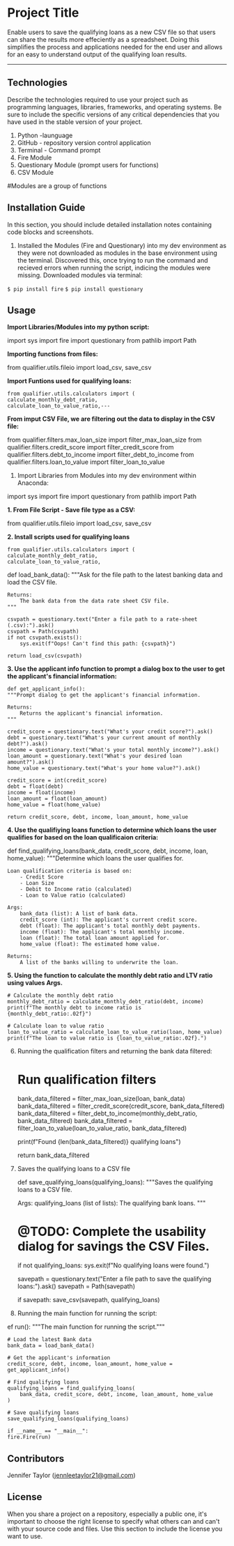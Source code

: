# Project Title

Enable users to save the qualifying loans as a new CSV file so that users can share the results more effeciently as a spreadsheet. Doing this simplifies the process and applications needed for the end user and allows for an easy to understand output of the qualifying loan results.

---

## Technologies

Describe the technologies required to use your project such as programming languages, libraries, frameworks, and operating systems. Be sure to include the specific versions of any critical dependencies that you have used in the stable version of your project.

1. Python -launguage
2. GitHub - repository version control application
3. Terminal - Command prompt
4. Fire Module
5. Questionary Module (prompt users for functions)
6. CSV Module

#Modules are a group of functions


## Installation Guide

In this section, you should include detailed installation notes containing code blocks and screenshots.

1. Installed the Modules (Fire and Questionary) into my dev environment as they were not downloaded as modules in the base environment using the terminal. Discovered this, once trying to run the command and recieved errors when running the script, indicing the modules were missing. Downloaded modules via terminal:

`$ pip install fire`
`$ pip install questionary`



    
## Usage
**Import Libraries/Modules into my python script:**

  import sys
  import fire
  import questionary
  from pathlib import Path

**Importing functions from files:**
  
  from qualifier.utils.fileio import load_csv, save_csv
  
**Import Funtions used for qualifying loans:**

    from qualifier.utils.calculators import (
    calculate_monthly_debt_ratio,
    calculate_loan_to_value_ratio,---

**From imput CSV File, we are filtering out the data to display in the CSV file:**

  from qualifier.filters.max_loan_size import filter_max_loan_size
  from qualifier.filters.credit_score import filter_credit_score
  from qualifier.filters.debt_to_income import filter_debt_to_income
  from qualifier.filters.loan_to_value import filter_loan_to_value
  
1. Import Libraries from Modules into my dev environment within Anaconda:

  import sys
  import fire
  import questionary
  from pathlib import Path

**1. From File Script - Save file type as a CSV:**
  
  from qualifier.utils.fileio import load_csv, save_csv
  
**2. Install scripts used for qualifying loans**

    from qualifier.utils.calculators import (
    calculate_monthly_debt_ratio,
    calculate_loan_to_value_ratio, 

  def load_bank_data():
    """Ask for the file path to the latest banking data and load the CSV file.

    Returns:
        The bank data from the data rate sheet CSV file.
    """

    csvpath = questionary.text("Enter a file path to a rate-sheet (.csv):").ask()
    csvpath = Path(csvpath)
    if not csvpath.exists():
        sys.exit(f"Oops! Can't find this path: {csvpath}")

    return load_csv(csvpath)
    
    
**3. Use the applicant info function to prompt a dialog box to the user to get the applicant's financial information:**
    
    def get_applicant_info():
    """Prompt dialog to get the applicant's financial information.

    Returns:
        Returns the applicant's financial information.
    """

    credit_score = questionary.text("What's your credit score?").ask()
    debt = questionary.text("What's your current amount of monthly debt?").ask()
    income = questionary.text("What's your total monthly income?").ask()
    loan_amount = questionary.text("What's your desired loan amount?").ask()
    home_value = questionary.text("What's your home value?").ask()

    credit_score = int(credit_score)
    debt = float(debt)
    income = float(income)
    loan_amount = float(loan_amount)
    home_value = float(home_value)

    return credit_score, debt, income, loan_amount, home_value
    
 **4. Use the qualifiying loans function to determine which loans the user qualifies for based on the loan qualificaion criteria:**

  def find_qualifying_loans(bank_data, credit_score, debt, income, loan, home_value):
    """Determine which loans the user qualifies for.

    Loan qualification criteria is based on:
        - Credit Score
        - Loan Size
        - Debit to Income ratio (calculated)
        - Loan to Value ratio (calculated)

    Args:
        bank_data (list): A list of bank data.
        credit_score (int): The applicant's current credit score.
        debt (float): The applicant's total monthly debt payments.
        income (float): The applicant's total monthly income.
        loan (float): The total loan amount applied for.
        home_value (float): The estimated home value.

    Returns:
        A list of the banks willing to underwrite the loan.

**5. Using the function to calculate the monthly debt ratio and LTV ratio using values **Args**.**

    # Calculate the monthly debt ratio
    monthly_debt_ratio = calculate_monthly_debt_ratio(debt, income)
    print(f"The monthly debt to income ratio is {monthly_debt_ratio:.02f}")

    # Calculate loan to value ratio
    loan_to_value_ratio = calculate_loan_to_value_ratio(loan, home_value)
    print(f"The loan to value ratio is {loan_to_value_ratio:.02f}.")

6. Running the qualification filters and returning the bank data filtered:   
   
   # Run qualification filters
    bank_data_filtered = filter_max_loan_size(loan, bank_data)
    bank_data_filtered = filter_credit_score(credit_score, bank_data_filtered)
    bank_data_filtered = filter_debt_to_income(monthly_debt_ratio, bank_data_filtered)
    bank_data_filtered = filter_loan_to_value(loan_to_value_ratio, bank_data_filtered)

    print(f"Found {len(bank_data_filtered)} qualifying loans")

    return bank_data_filtered

7. Saves the qualifying loans to a CSV file 

    def save_qualifying_loans(qualifying_loans):
    """Saves the qualifying loans to a CSV file.

    Args:
        qualifying_loans (list of lists): The qualifying bank loans.
    """
    # @TODO: Complete the usability dialog for savings the CSV Files.
    if not qualifying_loans:
        sys.exit(f"No qualifying loans were found.")
        
    savepath = questionary.text("Enter a file path to save the qualifying loans:").ask()
    savepath = Path(savepath)
    
    if savepath:
        save_csv(savepath, qualifying_loans)
        
8. Running the  main function for running the script:

  ef run():
    """The main function for running the script."""

    # Load the latest Bank data
    bank_data = load_bank_data()

    # Get the applicant's information
    credit_score, debt, income, loan_amount, home_value = get_applicant_info()

    # Find qualifying loans
    qualifying_loans = find_qualifying_loans(
        bank_data, credit_score, debt, income, loan_amount, home_value
    )

    # Save qualifying loans
    save_qualifying_loans(qualifying_loans)

    if __name__ == "__main__":
    fire.Fire(run)


## Contributors

Jennifer Taylor (jennleetaylor21@gmail.com)


## License

When you share a project on a repository, especially a public one, it's important to choose the right license to specify what others can and can't with your source code and files. Use this section to include the license you want to use.
